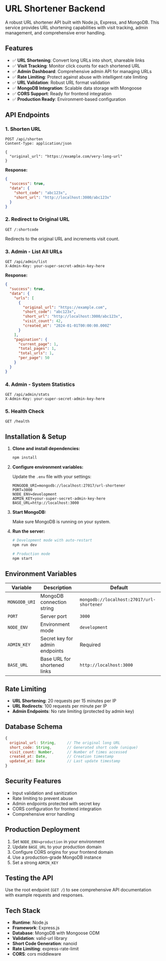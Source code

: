 # URL Shortener Backend

A robust URL shortener API built with Node.js, Express, and MongoDB. This service provides URL shortening capabilities with visit tracking, admin management, and comprehensive error handling.

## Features

- ✅ **URL Shortening**: Convert long URLs into short, shareable links
- ✅ **Visit Tracking**: Monitor click counts for each shortened URL
- ✅ **Admin Dashboard**: Comprehensive admin API for managing URLs
- ✅ **Rate Limiting**: Protect against abuse with intelligent rate limiting
- ✅ **URL Validation**: Robust URL format validation
- ✅ **MongoDB Integration**: Scalable data storage with Mongoose
- ✅ **CORS Support**: Ready for frontend integration
- ✅ **Production Ready**: Environment-based configuration

## API Endpoints

### 1. Shorten URL
```
POST /api/shorten
Content-Type: application/json

{
  "original_url": "https://example.com/very-long-url"
}
```

**Response:**
```json
{
  "success": true,
  "data": {
    "short_code": "abc123x",
    "short_url": "http://localhost:3000/abc123x"
  }
}
```

### 2. Redirect to Original URL
```
GET /:shortcode
```

Redirects to the original URL and increments visit count.

### 3. Admin - List All URLs
```
GET /api/admin/list
X-Admin-Key: your-super-secret-admin-key-here
```

**Response:**
```json
{
  "success": true,
  "data": {
    "urls": [
      {
        "original_url": "https://example.com",
        "short_code": "abc123x",
        "short_url": "http://localhost:3000/abc123x",
        "visit_count": 42,
        "created_at": "2024-01-01T00:00:00.000Z"
      }
    ],
    "pagination": {
      "current_page": 1,
      "total_pages": 1,
      "total_urls": 1,
      "per_page": 50
    }
  }
}
```

### 4. Admin - System Statistics
```
GET /api/admin/stats
X-Admin-Key: your-super-secret-admin-key-here
```

### 5. Health Check
```
GET /health
```

## Installation & Setup

1. **Clone and install dependencies:**
   ```bash
   npm install
   ```

2. **Configure environment variables:**
   
   Update the `.env` file with your settings:
   ```env
   MONGODB_URI=mongodb://localhost:27017/url-shortener
   PORT=3000
   NODE_ENV=development
   ADMIN_KEY=your-super-secret-admin-key-here
   BASE_URL=http://localhost:3000
   ```

3. **Start MongoDB:**
   
   Make sure MongoDB is running on your system.

4. **Run the server:**
   ```bash
   # Development mode with auto-restart
   npm run dev
   
   # Production mode
   npm start
   ```

## Environment Variables

| Variable | Description | Default |
|----------|-------------|---------|
| `MONGODB_URI` | MongoDB connection string | `mongodb://localhost:27017/url-shortener` |
| `PORT` | Server port | `3000` |
| `NODE_ENV` | Environment mode | `development` |
| `ADMIN_KEY` | Secret key for admin endpoints | Required |
| `BASE_URL` | Base URL for shortened links | `http://localhost:3000` |

## Rate Limiting

- **URL Shortening**: 20 requests per 15 minutes per IP
- **URL Redirects**: 100 requests per minute per IP
- **Admin Endpoints**: No rate limiting (protected by admin key)

## Database Schema

```javascript
{
  original_url: String,     // The original long URL
  short_code: String,       // Generated short code (unique)
  visit_count: Number,      // Number of times accessed
  created_at: Date,         // Creation timestamp
  updated_at: Date          // Last update timestamp
}
```

## Security Features

- Input validation and sanitization
- Rate limiting to prevent abuse
- Admin endpoints protected with secret key
- CORS configuration for frontend integration
- Comprehensive error handling

## Production Deployment

1. Set `NODE_ENV=production` in your environment
2. Update `BASE_URL` to your production domain
3. Configure CORS origins for your frontend domain
4. Use a production-grade MongoDB instance
5. Set a strong `ADMIN_KEY`

## Testing the API

Use the root endpoint (`GET /`) to see comprehensive API documentation with example requests and responses.

## Tech Stack

- **Runtime**: Node.js
- **Framework**: Express.js
- **Database**: MongoDB with Mongoose ODM
- **Validation**: valid-url library
- **Short Code Generation**: nanoid
- **Rate Limiting**: express-rate-limit
- **CORS**: cors middleware